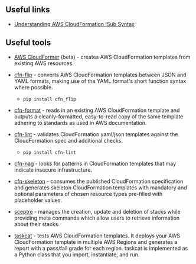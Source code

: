 ## Useful links

* [Understanding AWS CloudFormation !Sub Syntax](https://www.fischco.org/technica/2017/cloud-formation-sub/)

## Useful tools

* [AWS CloudFormer](https://docs.aws.amazon.com/AWSCloudFormation/latest/UserGuide/cfn-using-cloudformer.html)
 (beta) - creates AWS CloudFormation templates from existing AWS resources.

* [cfn-flip](https://github.com/awslabs/aws-cfn-template-flip) -
  converts AWS CloudFormation templates between JSON and YAML formats, making use of the YAML format's short function
  syntax where possible.
  - `pip install cfn_flip`

* [cfn-format](https://github.com/awslabs/aws-cloudformation-template-formatter) -
  reads in an existing AWS CloudFormation template and outputs a cleanly-formatted, easy-to-read copy of the same
  template adhering to standards as used in AWS documentation.

* [cfn-lint](https://github.com/aws-cloudformation/cfn-python-lint) -
  validates CloudFormation yaml/json templates against the CloudFormation spec and additional checks.
  - `pip install cfn-lint`

* [cfn-nag](https://github.com/stelligent/cfn_nag) -
  looks for patterns in CloudFormation templates that may indicate insecure infrastructure.

* [cfn-skeleton](https://github.com/awslabs/aws-cloudformation-template-builder) -
  consumes the published CloudFormation specification and generates skeleton CloudFormation templates with mandatory
  and optional parameters of chosen resource types pre-filled with placeholder values.

* [sceptre](https://sceptre.cloudreach.com/) -
  manages the creation, update and deletion of stacks while providing meta commands which allow users to retrieve
  information about their stacks.

* [taskcat](https://github.com/aws-quickstart/taskcat) -
  tests AWS CloudFormation templates. It deploys your AWS CloudFormation template in multiple AWS Regions and
  generates a report with a pass/fail grade for each region.
  taskcat is implemented as a Python class that you import, instantiate, and run.

